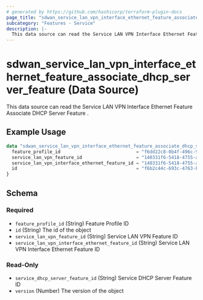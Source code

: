 ```yaml
---
# generated by https://github.com/hashicorp/terraform-plugin-docs
page_title: "sdwan_service_lan_vpn_interface_ethernet_feature_associate_dhcp_server_feature Data Source - terraform-provider-sdwan"
subcategory: "Features - Service"
description: |-
  This data source can read the Service LAN VPN Interface Ethernet Feature Associate DHCP Server Feature .
---
```


# sdwan_service_lan_vpn_interface_ethernet_feature_associate_dhcp_server_feature (Data Source)

This data source can read the Service LAN VPN Interface Ethernet Feature Associate DHCP Server Feature .

## Example Usage

```terraform
data "sdwan_service_lan_vpn_interface_ethernet_feature_associate_dhcp_server_feature" "example" {
  feature_profile_id                            = "f6dd22c8-0b4f-496c-9a0b-6813d1f8b8ac"
  service_lan_vpn_feature_id                    = "140331f6-5418-4755-a059-13c77eb96037"
  service_lan_vpn_interface_ethernet_feature_id = "140331f6-5418-4755-a059-13c77eb96037"
  id                                            = "f6b2c44c-693c-4763-b010-895aa3d236bd"
}
```

<!-- schema generated by tfplugindocs -->
## Schema

### Required

- `feature_profile_id` (String) Feature Profile ID
- `id` (String) The id of the object
- `service_lan_vpn_feature_id` (String) Service LAN VPN Feature ID
- `service_lan_vpn_interface_ethernet_feature_id` (String) Service LAN VPN Interface Ethernet Feature ID

### Read-Only

- `service_dhcp_server_feature_id` (String) Service DHCP Server Feature ID
- `version` (Number) The version of the object
